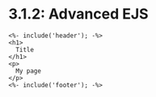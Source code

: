 # 3.1.2: Advanced EJS

```text
<%- include('header'); -%>
<h1>
  Title
</h1>
<p>
  My page
</p>
<%- include('footer'); -%>
```



